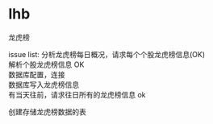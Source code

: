 # lhb
龙虎榜

issue list:
分析龙虎榜每日概况，请求每个个股龙虎榜信息(OK)  
解析个股龙虎榜信息 OK  
数据库配置，连接  
数据库写入龙虎榜信息  
有当天往前，请求往日所有的龙虎榜信息 ok  

创建存储龙虎榜数据的表
